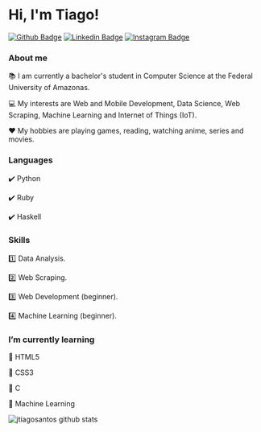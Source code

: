 # Hi, I'm Tiago!

[![Github Badge](https://img.shields.io/badge/github-%23100000.svg?&style=for-the-badge&logo=github&logoColor=white&link=https://github.com/jtiagosantos)](https://github.com/jtiagosantos)
[![Linkedin Badge](https://img.shields.io/badge/linkedin-%230077B5.svg?&style=for-the-badge&logo=linkedin&logoColor=white&link=https://www.linkedin.com/in/jos%C3%A9-tiago-santos-de-lima-aaa4361a4/)](https://www.linkedin.com/in/jos%C3%A9-tiago-santos-de-lima-aaa4361a4/)
[![Instagram Badge](https://img.shields.io/badge/instagram-%23E4405F.svg?&style=for-the-badge&logo=instagram&logoColor=white&link=https://www.instagram.com/jtiago_santos/)](https://www.instagram.com/jtiago_santos/)

### About me
:books: I am currently a bachelor's student in Computer Science at the Federal University of Amazonas.

:computer: My interests are Web and Mobile Development, Data Science, Web Scraping, Machine Learning and Internet of Things (IoT).

:heart: My hobbies are playing games, reading, watching anime, series and movies.


### Languages
:heavy_check_mark: Python

:heavy_check_mark: Ruby

:heavy_check_mark: Haskell

### Skills
:one: Data Analysis.

:two: Web Scraping.

:three: Web Development (beginner).

:four: Machine Learning (beginner).

### I’m currently learning
:pushpin: HTML5

:pushpin: CSS3

:pushpin: C

:pushpin: Machine Learning

![jtiagosantos github stats](https://github-readme-stats.vercel.app/api?username=jtiagosantos&show_icons=true)
